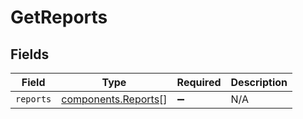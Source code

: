 # GetReports


## Fields

| Field                                                  | Type                                                   | Required                                               | Description                                            |
| ------------------------------------------------------ | ------------------------------------------------------ | ------------------------------------------------------ | ------------------------------------------------------ |
| `reports`                                              | [components.Reports](../../models/shared/reports.md)[] | :heavy_minus_sign:                                     | N/A                                                    |